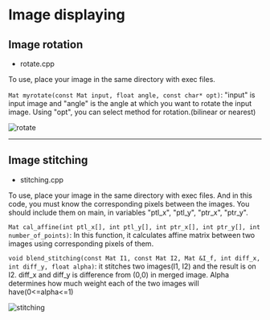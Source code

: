 # Image displaying

## Image rotation

- rotate.cpp  

To use, place your image in the same directory with exec files.

```Mat myrotate(const Mat input, float angle, const char* opt)```: "input" is input image and "angle" is the angle at which you want to rotate the input image. Using "opt", you can select method for rotation.(bilinear or nearest)

![rotate](./rotate.png)

---

## Image stitching

- stitching.cpp  

To use, place your image in the same directory with exec files. And in this code, you must know the corresponding pixels between the images. You should include them on main, in variables "ptl_x", "ptl_y", "ptr_x", "ptr_y".


```Mat cal_affine(int ptl_x[], int ptl_y[], int ptr_x[], int ptr_y[], int number_of_points)```: In this function, it calculates affine matrix between two images using corresponding pixels of them.

```void blend_stitching(const Mat I1, const Mat I2, Mat &I_f, int diff_x, int diff_y, float alpha)```: it stitches two images(I1, I2) and the result is on I2. diff_x and diff_y is difference from (0,0) in merged image. Alpha determines how much weight each of the two images will have(0<=alpha<=1)

![stitching](./stitching.png)